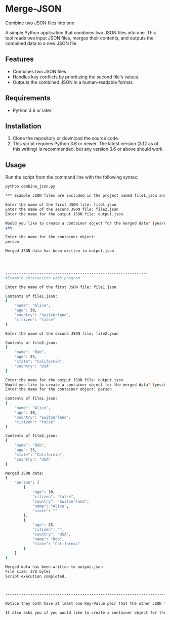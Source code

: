 # Merge-JSON
Combine two JSON files into one

A simple Python application that combines two JSON files into one. This tool reads two input JSON files, merges their contents, and outputs the combined data to a new JSON file.

## Features

- Combines two JSON files.
- Handles key conflicts by prioritizing the second file's values.
- Outputs the combined JSON in a human-readable format.

## Requirements

- Python 3.6 or later

## Installation

1. Clone the repository or download the source code.
2. This script requires Python 3.6 or newer. The latest version (3.12 as of this writing) is recommended, but any version 3.6 or above should work.

## Usage

Run the script from the command line with the following syntax:

```bash
python combine_json.py

*** Example JSON files are included in the project named file1.json and file2.json

Enter the name of the first JSON file: file1.json
Enter the name of the second JSON file: file2.json
Enter the name for the output JSON file: output.json

Would you like to create a container object for the merged data? (yes/no):
yes

Enter the name for the container object:
person

Merged JSON data has been written to output.json




---------------------------------------------------------------
#Example Interaction with program

Enter the name of the first JSON file: file1.json 

Contents of file1.json:
{
    "name": "Alice",
    "age": 30,
    "country": "Switzerland",
    "citizen": "false"
}

Enter the name of the second JSON file: file2.json 

Contents of file2.json:
{
    "name": "Bob",
    "age": 25,
    "state": "California",
    "country": "USA"
}

Enter the name for the output JSON file: output.json
Would you like to create a container object for the merged data? (yes/no): yes
Enter the name for the container object: person

Contents of file1.json:
{
    "name": "Alice",
    "age": 30,
    "country": "Switzerland",
    "citizen": "false"
}

Contents of file2.json:
{
    "name": "Bob",
    "age": 25,
    "state": "California",
    "country": "USA"
}

Merged JSON data:
{
    "person": [
        {
            "age": 30,
            "citizen": "false",
            "country": "Switzerland",
            "name": "Alice",
            "state": ""
        },
        {
            "age": 25,
            "citizen": "",
            "country": "USA",
            "name": "Bob",
            "state": "California"
        }
    ]
}

Merged data has been written to output.json
File size: 370 bytes
Script execution completed.



------------------------------------------------------------------------------------------------------------

Notice they both have at least one Key-Value pair that the other JSON file does not have. The program will combine any missing keys the other JSON file object does not have and will leave the value blank.

It also asks you if you would like to create a container object for the merged data. 
